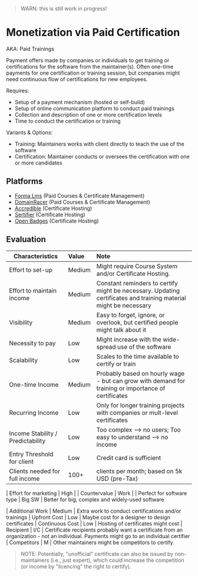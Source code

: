 > WARN: this is still work in progress!

# Monetization via Paid Certification
AKA: Paid Trainings

Payment offers made by companies or individuals to get training or certifications for the software from the maintainer(s).
Often one-time payments for one certification or training session, but companies might need continuous flow of certifications for new employees.

Requires:
* Setup of a payment mechanism (hosted or self-build)
* Setup of online communication platform to conduct paid trainings
* Collection and description of one or more certification levels
* Time to conduct the certification or training

Variants & Options:
* Training: Maintainers works with client directly to teach the use of the software
* Certification: Maintainer conducts or oversees the certification with one or more candidates

## Platforms
* [Forma Lms](https://www.formalms.org/) (Paid Courses & Certificate Management)
* [DomainRacer](https://www.domainracer.com/) (Paid Courses & Certificate Management)
* [Accredible](https://www.accredible.com/) (Certificate Hosting)
* [Sertifier](https://sertifier.com/) (Certificate Hosting)
* [Open Badges](https://openbadges.org/) (Certificate Hosting)

## Evaluation

| Characteristics                   | Value  | Note |
| --------------------------------- |:------ |:---- |
| Effort to set-up                  | Medium | Might require Course System and/or Certificate Hosting.
| Effort to maintain income         | Medium | Constant reminders to certify might be necessary. Updating certificates and training material might be necessary
| Visibility                        | Medium | Easy to forget, ignore, or overlook, but certified people might talk about it
| Necessity to pay                  | Low    | Might increase with the wide-spread use of the software
| Scalability                       | Low    | Scales to the time available to certify or train
| One-time Income                   | Medium | Probably based on hourly wage - but can grow with demand for training or importance of certificates
| Recurring Income                  | Low    | Only for longer training projects with companies or mult-level certificates
| Income Stability / Predictability | Low    | Too complex --> no users; Too easy to understand --> no income
| Entry Threshold for client        | Low    | Credit card is sufficient
| Clients needed for full income    | 100+   | clients per month; based on 5k USD (pre-Tax)

| Effort for marketing              | High   | 
| Countervalue                      | Work   | 
| Perfect for software type         | Big SW | Better for big, complex and widely-used software

| Additional Work                   | Medium | Extra work to conduct certifications and/or trainings
| Upfront Cost                      | Low    | Maybe cost for a designer to design certificates
| Continuous Cost                   | Low    | Hosting of certificates might cost
| Recipient                         | I/C    | Certificate recipients probably want a certificate from an organization - not an individual. Payments might go to an individual certifier
| Competitors                       | M      | Other maintainers might be competitors to certify. 

> NOTE: Potentially, "unofficial" certificate can also be issued by non-maintainers (i.e., just expert), which could increase the competition (or income by "licencing" the right to certify).
